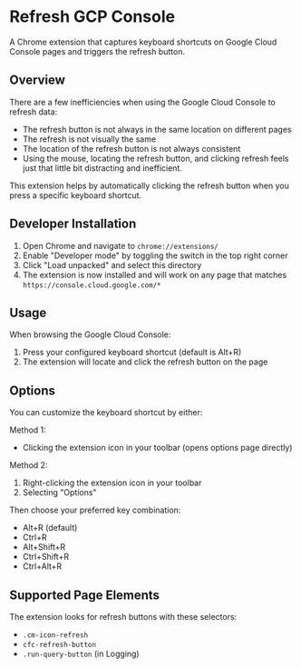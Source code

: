 # Refresh GCP Console

A Chrome extension that captures keyboard shortcuts on Google Cloud Console pages and triggers the refresh button.

## Overview

There are a few inefficiencies when using the Google Cloud Console to refresh data:

- The refresh button is not always in the same location on different pages
- The refresh is not visually the same
- The location of the refresh button is not always consistent
- Using the mouse, locating the refresh button, and clicking refresh feels just that little bit distracting and inefficient.

This extension helps by automatically clicking the refresh button when you press a specific keyboard shortcut.

## Developer Installation

1. Open Chrome and navigate to `chrome://extensions/`
2. Enable "Developer mode" by toggling the switch in the top right corner
3. Click "Load unpacked" and select this directory
4. The extension is now installed and will work on any page that matches `https://console.cloud.google.com/*`

## Usage

When browsing the Google Cloud Console:

1. Press your configured keyboard shortcut (default is Alt+R)
2. The extension will locate and click the refresh button on the page

## Options

You can customize the keyboard shortcut by either:

Method 1:

- Clicking the extension icon in your toolbar (opens options page directly)

Method 2:

1. Right-clicking the extension icon in your toolbar
2. Selecting "Options"

Then choose your preferred key combination:

- Alt+R (default)
- Ctrl+R
- Alt+Shift+R
- Ctrl+Shift+R
- Ctrl+Alt+R

## Supported Page Elements

The extension looks for refresh buttons with these selectors:

- `.cm-icon-refresh`
- `cfc-refresh-button`
- `.run-query-button` (in Logging)
